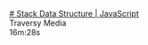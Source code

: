 [# Stack Data Structure | JavaScript](https://www.youtube.com/watch?v=wtynhUwS5hI)  
Traversy Media  
16m:28s  